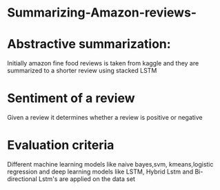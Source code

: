 # Summarizing-Amazon-reviews-

# Abstractive summarization:
Initially amazon fine food reviews is taken from kaggle and they are summarized to a shorter review using stacked LSTM

# Sentiment of a review
Given a review it determines whether a review is positive or negative

# Evaluation criteria
Different machine learning models like naive bayes,svm, kmeans,logistic regression and deep learning models like LSTM, Hybrid Lstm and Bi-directional Lstm's are applied on the data set
